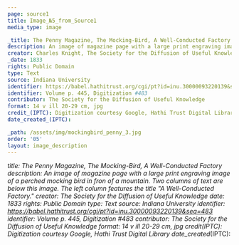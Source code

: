 ```yaml
---
page: source1
title: Image_№5_from_Source1
media_type: image

_title: The Penny Magazine, The Mocking-Bird, A Well-Conducted Factory
description: An image of magazine page with a large print engraving image of a perched mocking bird in fron of a mountain. Two columns of text are below this image. The left column features the title "A Well-Conducted Factory." 
creator: Charles Knight, The Society for the Diffusion of Useful Knowledge
_date: 1833
rights: Public Domain
type: Text
source: Indiana University
identifier: https://babel.hathitrust.org/cgi/pt?id=inu.30000093220139&seq=483
identifier: Volume p. 445, Digitization #483
contributor: The Society for the Diffusion of Useful Knowledge
format: 14 v ill 20-29 cm, jpg
credit_(IPTC): Digitization courtesy Google, Hathi Trust Digital Library
date_created_(IPTC):

_path: /assets/img/mockingbird_penny_3.jpg
order: '05'
layout: image_description
---
```


_title: The Penny Magazine, The Mocking-Bird, A Well-Conducted Factory
description: An image of magazine page with a large print engraving image of a perched mocking bird in fron of a mountain. Two columns of text are below this image. The left column features the title "A Well-Conducted Factory." 
creator: The Society for the Diffusion of Useful Knowledge
_date: 1833
rights: Public Domain
type: Text
source: Indiana University
identifier: https://babel.hathitrust.org/cgi/pt?id=inu.30000093220139&seq=483
identifier: Volume p. 445, Digitization #483
contributor: The Society for the Diffusion of Useful Knowledge
format: 14 v ill 20-29 cm, jpg
credit_(IPTC):  Digitization courtesy Google, Hathi Trust Digital Library
date_created_(IPTC):
